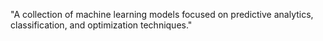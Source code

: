 "A collection of machine learning models focused on predictive analytics, classification, and optimization techniques."

